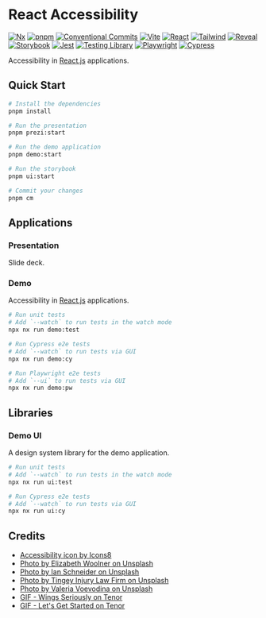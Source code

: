 # React Accessibility

[![Nx](https://img.shields.io/badge/Nx-143055.svg?style=for-the-badge&logo=Nx&logoColor=white)](https://nx.dev/)
[![pnpm](https://img.shields.io/badge/pnpm-F69220.svg?style=for-the-badge&logo=pnpm&logoColor=white)](https://pnpm.io/)
[![Conventional Commits](https://img.shields.io/badge/Conventional%20Commits-FE5196.svg?style=for-the-badge&logo=Conventional-Commits&logoColor=white)](https://www.conventionalcommits.org/en/v1.0.0/)
[![Vite](https://img.shields.io/badge/Vite-646CFF.svg?style=for-the-badge&logo=Vite&logoColor=white)](https://vitejs.dev/)
[![React](https://img.shields.io/badge/React-61DAFB.svg?style=for-the-badge&logo=React&logoColor=black)](https://react.dev/)
[![Tailwind](https://img.shields.io/badge/Tailwind%20CSS-06B6D4.svg?style=for-the-badge&logo=Tailwind-CSS&logoColor=white)](https://tailwindcss.com/)
[![Reveal](https://img.shields.io/badge/reveal.js-F2E142.svg?style=for-the-badge&logo=revealdotjs&logoColor=black)](https://revealjs.com/)
[![Storybook](https://img.shields.io/badge/Storybook-FF4785.svg?style=for-the-badge&logo=Storybook&logoColor=white)](https://storybook.js.org/)
[![Jest](https://img.shields.io/badge/Jest-C21325.svg?style=for-the-badge&logo=Jest&logoColor=white)](https://jestjs.io/)
[![Testing Library](https://img.shields.io/badge/Testing%20Library-E33332.svg?style=for-the-badge&logo=Testing-Library&logoColor=white)](https://testing-library.com/)
[![Playwright](https://img.shields.io/badge/Playwright-2EAD33.svg?style=for-the-badge&logo=Playwright&logoColor=white)](https://playwright.dev/)
[![Cypress](https://img.shields.io/badge/Cypress-17202C.svg?style=for-the-badge&logo=Cypress&logoColor=white)](https://www.cypress.io/)

Accessibility in [React.js](https://react.dev/) applications.

## Quick Start

```sh
# Install the dependencies
pnpm install

# Run the presentation
pnpm prezi:start

# Run the demo application
pnpm demo:start

# Run the storybook
pnpm ui:start

# Commit your changes
pnpm cm
```

## Applications

### Presentation

Slide deck.

### Demo

Accessibility in [React.js](https://react.dev/) applications.

```sh
# Run unit tests
# Add `--watch` to run tests in the watch mode
npx nx run demo:test

# Run Cypress e2e tests
# Add `--watch` to run tests via GUI
npx nx run demo:cy

# Run Playwright e2e tests
# Add `--ui` to run tests via GUI
npx nx run demo:pw
```

## Libraries

### Demo UI

A design system library for the demo application.

```sh
# Run unit tests
# Add `--watch` to run tests in the watch mode
npx nx run ui:test

# Run Cypress e2e tests
# Add `--watch` to run tests via GUI
npx nx run ui:cy
```

## Credits

- [Accessibility icon by Icons8](https://icons8.com/icon/63223/web-accessibility)
- [Photo by Elizabeth Woolner on Unsplash](https://unsplash.com/photos/a-laptop-computer-sitting-on-top-of-a-desk-9xxNZCJZ8bA?utm_content=creditCopyText&utm_medium=referral&utm_source=unsplash)
- [Photo by Ian Schneider on Unsplash](https://unsplash.com/photos/two-person-standing-on-gray-tile-paving-TamMbr4okv4?utm_content=creditCopyText&utm_medium=referral&utm_source=unsplash)
- [Photo by Tingey Injury Law Firm on Unsplash](https://unsplash.com/photos/brown-wooden-stand-with-black-background-nSpj-Z12lX0?utm_content=creditCopyText&utm_medium=referral&utm_source=unsplash)
- [Photo by Valeria Voevodina on Unsplash](https://unsplash.com/photos/a-purple-toy-with-a-weird-hair-and-eyes-nWQ0fPpLFOo?utm_content=creditCopyText&utm_medium=referral&utm_source=unsplash)
- [GIF - Wings Seriously on Tenor](https://tenor.com/view/wings-seriously-yeah-alright-shahs-of-sunset-gif-12340261)
- [GIF - Let's Get Started on Tenor](https://tenor.com/view/despicable-me-minions-lets-get-started-happy-excited-gif-4767352)
